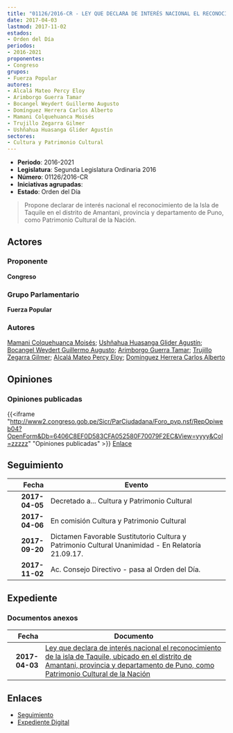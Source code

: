 ```yaml
---
title: "01126/2016-CR - LEY QUE DECLARA DE INTERÉS NACIONAL EL RECONOCIMIENTO DE LA ISLA DE TAQUILE, UBICADO EN EL DISTRITO DE AMANTANI, PROVINCIA Y DEPARTAMENTO DE PUNO, COMO PATRIMONIO CULTURAL DE LA NACIÓN"
date: 2017-04-03
lastmod: 2017-11-02
estados:
- Orden del Día
periodos:
- 2016-2021
proponentes:
- Congreso
grupos:
- Fuerza Popular
autores:
- Alcalá Mateo Percy Eloy
- Arimborgo Guerra Tamar
- Bocangel Weydert Guillermo Augusto
- Domínguez Herrera Carlos Alberto
- Mamani Colquehuanca Moisés
- Trujillo Zegarra Gilmer
- Ushñahua Huasanga Glider Agustín
sectores:
- Cultura y Patrimonio Cultural
---
```

- **Periodo**: 2016-2021
- **Legislatura**: Segunda Legislatura Ordinaria 2016
- **Número**: 01126/2016-CR
- **Iniciativas agrupadas**: 
- **Estado**: Orden del Día

> Propone declarar de interés nacional el reconocimiento de la Isla de Taquile en el distrito de Amantani, provincia y departamento de Puno, como Patrimonio Cultural de la Nación.


## Actores

### Proponente

**Congreso**

### Grupo Parlamentario

**Fuerza Popular**

### Autores

[Mamani Colquehuanca Moisés](mailto:mailto:mmamani@congreso.gob.pe); [Ushñahua Huasanga Glider Agustín](mailto:mailto:gushnahua@congreso.gob.pe); [Bocangel Weydert Guillermo Augusto](mailto:mailto:gbocangel@congreso.gob.pe); [Arimborgo Guerra Tamar](mailto:mailto:tarimborgo@congreso.gob.pe); [Trujillo Zegarra Gilmer](mailto:mailto:gtrujilloz@congreso.gob.pe); [Alcalá Mateo Percy Eloy](mailto:mailto:palcala@congreso.gob.pe); [Domínguez Herrera Carlos Alberto](mailto:mailto:cdominguez@congreso.gob.pe)

## Opiniones

### Opiniones publicadas

{{<iframe "http://www2.congreso.gob.pe/Sicr/ParCiudadana/Foro_pvp.nsf/RepOpiweb04?OpenForm&Db=6406C8EF0D583CFA052580F70079F2EC&View=yyyy&Col=zzzzz" "Opiniones publicadas" >}}
[Enlace](http://www2.congreso.gob.pe/Sicr/ParCiudadana/Foro_pvp.nsf/RepOpiweb04?OpenForm&Db=6406C8EF0D583CFA052580F70079F2EC&View=yyyy&Col=zzzzz)


## Seguimiento

| Fecha | Evento |
|------:|--------|
| **2017-04-05** | Decretado a... Cultura y Patrimonio Cultural |
| **2017-04-06** | En comisión Cultura y Patrimonio Cultural |
| **2017-09-20** | Dictamen Favorable Sustitutorio Cultura y Patrimonio Cultural Unanimidad - En Relatoría 21.09.17. |
| **2017-11-02** | Ac. Consejo Directivo - pasa al Orden del Día. |

## Expediente

### Documentos anexos

| Fecha | Documento |
|------:|-----------|
| **2017-04-03** | [Ley que declara de interés nacional el reconocimiento de la isla de Taquile, ubicado en el distrito de Amantani, provincia y departamento de Puno, como Patrimonio Cultural de la Nación](http://www.leyes.congreso.gob.pe/Documentos/2016_2021/Proyectos_de_Ley_y_de_Resoluciones_Legislativas/PL0112620170403.pdf) |

## Enlaces

- [Seguimiento](http://www2.congreso.gob.pe/Sicr/TraDocEstProc/CLProLey2016.nsf/f7fff46988ca05b1052578e100829cc7/94fa2351de189699052580f700752ebb?OpenDocument)
- [Expediente Digital](http://www2.congreso.gob.pe/Sicr/TraDocEstProc/Expvirt_2011.nsf/visbusqptramdoc1621/01126?opendocument)


